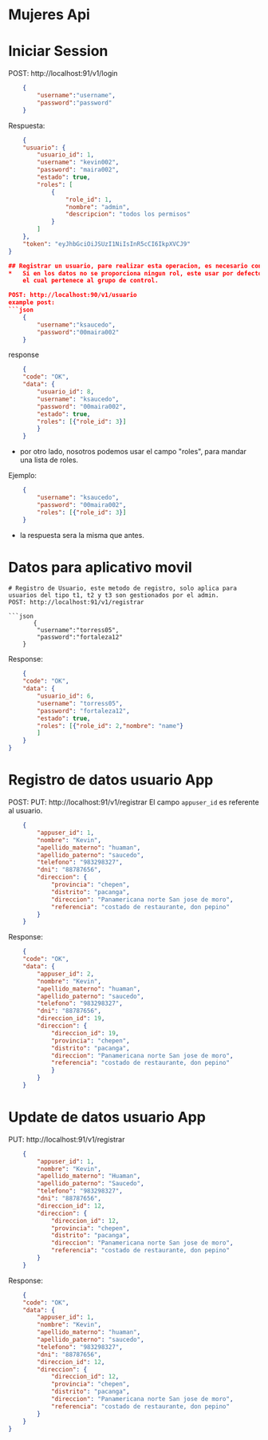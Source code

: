 # Mujeres Api

# Iniciar Session
POST:  http://localhost:91/v1/login
```json
    {
        "username":"username",
        "password":"password"
    }
```
Respuesta:
```json
    {
    "usuario": {
        "usuario_id": 1,
        "username": "kevin002",
        "password": "maira002",
        "estado": true,
        "roles": [
            {
                "role_id": 1,
                "nombre": "admin",
                "descripcion": "todos los permisos"
            }
        ]
    },
    "token": "eyJhbGciOiJSUzI1NiIsInR5cCI6IkpXVCJ9"
}

## Registrar un usuario, pare realizar esta operacion, es necesario contar con permisos de administrador, Rol ADMIN
*   Si en los datos no se proporciona ningun rol, este usar por defecto el rol t2,
    el cual pertenece al grupo de control.

POST: http://localhost:90/v1/usuario
example post:
```json
    {
        "username":"ksaucedo",
        "password":"00maira002"
    }
```
response
```json
    {
    "code": "OK",
    "data": {
        "usuario_id": 8,
        "username": "ksaucedo",
        "password": "00maira002",
        "estado": true,
        "roles": [{"role_id": 3}]
        }
    }
```

* por otro lado, nosotros podemos usar el campo "roles", para mandar una lista de roles.

Ejemplo:
```json
    {    
        "username": "ksaucedo",
        "password": "00maira002",
        "roles": [{"role_id": 3}]        
    }    
```
- la respuesta sera la misma que antes.



# Datos para aplicativo movil
```
# Registro de Usuario, este metodo de registro, solo aplica para usuarios del tipo t1, t2 y t3 son gestionados por el admin.
POST: http://localhost:91/v1/registrar

```json
       {
        "username":"torress05",
        "password":"fortaleza12"
    }
```
Response:
```json
    {
    "code": "OK",
    "data": {
        "usuario_id": 6,
        "username": "torress05",
        "password": "fortaleza12",
        "estado": true,
        "roles": [{"role_id": 2,"nombre": "name"}
        ]
    }
}
```
# Registro de datos usuario App
POST: PUT: http://localhost:91/v1/registrar
El campo `appuser_id` es referente al usuario.
```json
    {
        "appuser_id": 1,
        "nombre": "Kevin",
        "apellido_materno": "huaman",
        "apellido_paterno": "saucedo",
        "telefono": "983298327",
        "dni": "88787656",
        "direccion": {
            "provincia": "chepen",
            "distrito": "pacanga",
            "direccion": "Panamericana norte San jose de moro",
            "referencia": "costado de restaurante, don pepino"
        }
    }
```
Response:
```json
    {
    "code": "OK",
    "data": {
        "appuser_id": 2,
        "nombre": "Kevin",
        "apellido_materno": "huaman",
        "apellido_paterno": "saucedo",
        "telefono": "983298327",
        "dni": "88787656",
        "direccion_id": 19,
        "direccion": {
            "direccion_id": 19,
            "provincia": "chepen",
            "distrito": "pacanga",
            "direccion": "Panamericana norte San jose de moro",
            "referencia": "costado de restaurante, don pepino"
            }   
        }
    }
```

# Update de datos usuario App
PUT: http://localhost:91/v1/registrar

```json
    {
        "appuser_id": 1,
        "nombre": "Kevin",
        "apellido_materno": "Huaman",
        "apellido_paterno": "Saucedo",
        "telefono": "983298327",
        "dni": "88787656",
        "direccion_id": 12,
        "direccion": {
            "direccion_id": 12,
            "provincia": "chepen",
            "distrito": "pacanga",
            "direccion": "Panamericana norte San jose de moro",
            "referencia": "costado de restaurante, don pepino"
        }
    }
```
Response:
```json
    {
    "code": "OK",
    "data": {
        "appuser_id": 1,
        "nombre": "Kevin",
        "apellido_materno": "huaman",
        "apellido_paterno": "saucedo",
        "telefono": "983298327",
        "dni": "88787656",
        "direccion_id": 12,
        "direccion": {
            "direccion_id": 12,
            "provincia": "chepen",
            "distrito": "pacanga",
            "direccion": "Panamericana norte San jose de moro",
            "referencia": "costado de restaurante, don pepino"
        }
    }
}
```
